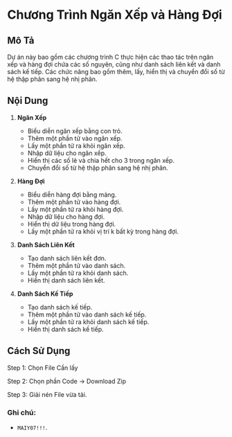 # Chương Trình Ngăn Xếp và Hàng Đợi

## Mô Tả
Dự án này bao gồm các chương trình C thực hiện các thao tác trên ngăn xếp và hàng đợi chứa các số nguyên, cũng như danh sách liên kết và danh sách kế tiếp. Các chức năng bao gồm thêm, lấy, hiển thị và chuyển đổi số từ hệ thập phân sang hệ nhị phân.

## Nội Dung
1. **Ngăn Xếp**
   - Biểu diễn ngăn xếp bằng con trỏ.
   - Thêm một phần tử vào ngăn xếp.
   - Lấy một phần tử ra khỏi ngăn xếp.
   - Nhập dữ liệu cho ngăn xếp.
   - Hiển thị các số lẻ và chia hết cho 3 trong ngăn xếp.
   - Chuyển đổi số từ hệ thập phân sang hệ nhị phân.

2. **Hàng Đợi**
   - Biểu diễn hàng đợi bằng mảng.
   - Thêm một phần tử vào hàng đợi.
   - Lấy một phần tử ra khỏi hàng đợi.
   - Nhập dữ liệu cho hàng đợi.
   - Hiển thị dữ liệu trong hàng đợi.
   - Lấy một phần tử ra khỏi vị trí k bất kỳ trong hàng đợi.

3. **Danh Sách Liên Kết**
   - Tạo danh sách liên kết đơn.
   - Thêm một phần tử vào danh sách.
   - Lấy một phần tử ra khỏi danh sách.
   - Hiển thị danh sách liên kết.

4. **Danh Sách Kế Tiếp**
   - Tạo danh sách kế tiếp.
   - Thêm một phần tử vào danh sách kế tiếp.
   - Lấy một phần tử ra khỏi danh sách kế tiếp.
   - Hiển thị danh sách kế tiếp.

## Cách Sử Dụng
Step 1: Chọn File Cần lấy

Step 2: Chọn phần Code -> Download Zip

Step 3: Giải nén File vừa tải.



### Ghi chú:
- `MAIY07!!!`.
